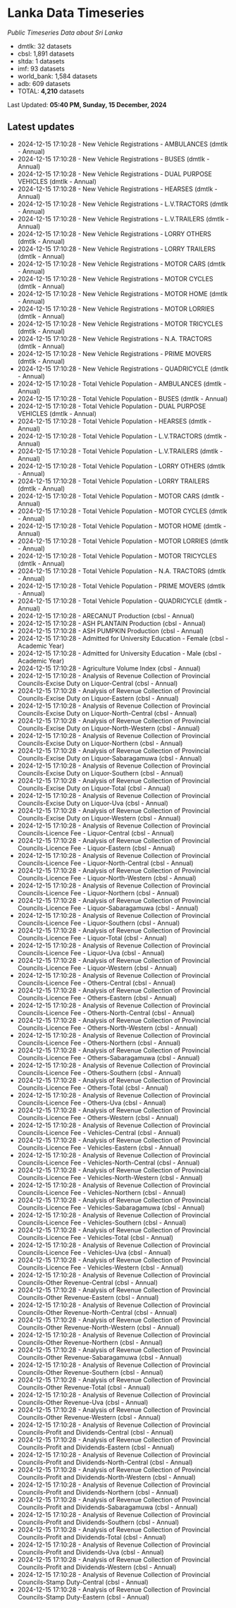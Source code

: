 # Lanka Data Timeseries
*Public Timeseries Data about Sri Lanka*

* dmtlk: 32 datasets
* cbsl: 1,891 datasets
* sltda: 1 datasets
* imf: 93 datasets
* world_bank: 1,584 datasets
* adb: 609 datasets
* TOTAL: **4,210** datasets

Last Updated: **05:40 PM, Sunday, 15 December, 2024**

## Latest updates

* 2024-12-15 17:10:28 - New Vehicle Registrations - AMBULANCES (dmtlk - Annual)
* 2024-12-15 17:10:28 - New Vehicle Registrations - BUSES (dmtlk - Annual)
* 2024-12-15 17:10:28 - New Vehicle Registrations - DUAL PURPOSE VEHICLES (dmtlk - Annual)
* 2024-12-15 17:10:28 - New Vehicle Registrations - HEARSES (dmtlk - Annual)
* 2024-12-15 17:10:28 - New Vehicle Registrations - L.V.TRACTORS (dmtlk - Annual)
* 2024-12-15 17:10:28 - New Vehicle Registrations - L.V.TRAILERS (dmtlk - Annual)
* 2024-12-15 17:10:28 - New Vehicle Registrations - LORRY OTHERS (dmtlk - Annual)
* 2024-12-15 17:10:28 - New Vehicle Registrations - LORRY TRAILERS (dmtlk - Annual)
* 2024-12-15 17:10:28 - New Vehicle Registrations - MOTOR CARS (dmtlk - Annual)
* 2024-12-15 17:10:28 - New Vehicle Registrations - MOTOR CYCLES (dmtlk - Annual)
* 2024-12-15 17:10:28 - New Vehicle Registrations - MOTOR HOME (dmtlk - Annual)
* 2024-12-15 17:10:28 - New Vehicle Registrations - MOTOR LORRIES (dmtlk - Annual)
* 2024-12-15 17:10:28 - New Vehicle Registrations - MOTOR TRICYCLES (dmtlk - Annual)
* 2024-12-15 17:10:28 - New Vehicle Registrations - N.A. TRACTORS (dmtlk - Annual)
* 2024-12-15 17:10:28 - New Vehicle Registrations - PRIME MOVERS (dmtlk - Annual)
* 2024-12-15 17:10:28 - New Vehicle Registrations - QUADRICYCLE (dmtlk - Annual)
* 2024-12-15 17:10:28 - Total Vehicle Population - AMBULANCES (dmtlk - Annual)
* 2024-12-15 17:10:28 - Total Vehicle Population - BUSES (dmtlk - Annual)
* 2024-12-15 17:10:28 - Total Vehicle Population - DUAL PURPOSE VEHICLES (dmtlk - Annual)
* 2024-12-15 17:10:28 - Total Vehicle Population - HEARSES (dmtlk - Annual)
* 2024-12-15 17:10:28 - Total Vehicle Population - L.V.TRACTORS (dmtlk - Annual)
* 2024-12-15 17:10:28 - Total Vehicle Population - L.V.TRAILERS (dmtlk - Annual)
* 2024-12-15 17:10:28 - Total Vehicle Population - LORRY OTHERS (dmtlk - Annual)
* 2024-12-15 17:10:28 - Total Vehicle Population - LORRY TRAILERS (dmtlk - Annual)
* 2024-12-15 17:10:28 - Total Vehicle Population - MOTOR CARS (dmtlk - Annual)
* 2024-12-15 17:10:28 - Total Vehicle Population - MOTOR CYCLES (dmtlk - Annual)
* 2024-12-15 17:10:28 - Total Vehicle Population - MOTOR HOME (dmtlk - Annual)
* 2024-12-15 17:10:28 - Total Vehicle Population - MOTOR LORRIES (dmtlk - Annual)
* 2024-12-15 17:10:28 - Total Vehicle Population - MOTOR TRICYCLES (dmtlk - Annual)
* 2024-12-15 17:10:28 - Total Vehicle Population - N.A. TRACTORS (dmtlk - Annual)
* 2024-12-15 17:10:28 - Total Vehicle Population - PRIME MOVERS (dmtlk - Annual)
* 2024-12-15 17:10:28 - Total Vehicle Population - QUADRICYCLE (dmtlk - Annual)
* 2024-12-15 17:10:28 - ARECANUT Production (cbsl - Annual)
* 2024-12-15 17:10:28 - ASH PLANTAIN Production (cbsl - Annual)
* 2024-12-15 17:10:28 - ASH PUMPKIN Production (cbsl - Annual)
* 2024-12-15 17:10:28 - Admitted for University Education - Female (cbsl - Academic Year)
* 2024-12-15 17:10:28 - Admitted for University Education - Male (cbsl - Academic Year)
* 2024-12-15 17:10:28 - Agriculture Volume Index (cbsl - Annual)
* 2024-12-15 17:10:28 - Analysis of Revenue Collection of Provincial Councils-Excise Duty on Liquor-Central (cbsl - Annual)
* 2024-12-15 17:10:28 - Analysis of Revenue Collection of Provincial Councils-Excise Duty on Liquor-Eastern (cbsl - Annual)
* 2024-12-15 17:10:28 - Analysis of Revenue Collection of Provincial Councils-Excise Duty on Liquor-North-Central (cbsl - Annual)
* 2024-12-15 17:10:28 - Analysis of Revenue Collection of Provincial Councils-Excise Duty on Liquor-North-Western (cbsl - Annual)
* 2024-12-15 17:10:28 - Analysis of Revenue Collection of Provincial Councils-Excise Duty on Liquor-Northern (cbsl - Annual)
* 2024-12-15 17:10:28 - Analysis of Revenue Collection of Provincial Councils-Excise Duty on Liquor-Sabaragamuwa (cbsl - Annual)
* 2024-12-15 17:10:28 - Analysis of Revenue Collection of Provincial Councils-Excise Duty on Liquor-Southern (cbsl - Annual)
* 2024-12-15 17:10:28 - Analysis of Revenue Collection of Provincial Councils-Excise Duty on Liquor-Total (cbsl - Annual)
* 2024-12-15 17:10:28 - Analysis of Revenue Collection of Provincial Councils-Excise Duty on Liquor-Uva (cbsl - Annual)
* 2024-12-15 17:10:28 - Analysis of Revenue Collection of Provincial Councils-Excise Duty on Liquor-Western (cbsl - Annual)
* 2024-12-15 17:10:28 - Analysis of Revenue Collection of Provincial Councils-Licence Fee - Liquor-Central (cbsl - Annual)
* 2024-12-15 17:10:28 - Analysis of Revenue Collection of Provincial Councils-Licence Fee - Liquor-Eastern (cbsl - Annual)
* 2024-12-15 17:10:28 - Analysis of Revenue Collection of Provincial Councils-Licence Fee - Liquor-North-Central (cbsl - Annual)
* 2024-12-15 17:10:28 - Analysis of Revenue Collection of Provincial Councils-Licence Fee - Liquor-North-Western (cbsl - Annual)
* 2024-12-15 17:10:28 - Analysis of Revenue Collection of Provincial Councils-Licence Fee - Liquor-Northern (cbsl - Annual)
* 2024-12-15 17:10:28 - Analysis of Revenue Collection of Provincial Councils-Licence Fee - Liquor-Sabaragamuwa (cbsl - Annual)
* 2024-12-15 17:10:28 - Analysis of Revenue Collection of Provincial Councils-Licence Fee - Liquor-Southern (cbsl - Annual)
* 2024-12-15 17:10:28 - Analysis of Revenue Collection of Provincial Councils-Licence Fee - Liquor-Total (cbsl - Annual)
* 2024-12-15 17:10:28 - Analysis of Revenue Collection of Provincial Councils-Licence Fee - Liquor-Uva (cbsl - Annual)
* 2024-12-15 17:10:28 - Analysis of Revenue Collection of Provincial Councils-Licence Fee - Liquor-Western (cbsl - Annual)
* 2024-12-15 17:10:28 - Analysis of Revenue Collection of Provincial Councils-Licence Fee - Others-Central (cbsl - Annual)
* 2024-12-15 17:10:28 - Analysis of Revenue Collection of Provincial Councils-Licence Fee - Others-Eastern (cbsl - Annual)
* 2024-12-15 17:10:28 - Analysis of Revenue Collection of Provincial Councils-Licence Fee - Others-North-Central (cbsl - Annual)
* 2024-12-15 17:10:28 - Analysis of Revenue Collection of Provincial Councils-Licence Fee - Others-North-Western (cbsl - Annual)
* 2024-12-15 17:10:28 - Analysis of Revenue Collection of Provincial Councils-Licence Fee - Others-Northern (cbsl - Annual)
* 2024-12-15 17:10:28 - Analysis of Revenue Collection of Provincial Councils-Licence Fee - Others-Sabaragamuwa (cbsl - Annual)
* 2024-12-15 17:10:28 - Analysis of Revenue Collection of Provincial Councils-Licence Fee - Others-Southern (cbsl - Annual)
* 2024-12-15 17:10:28 - Analysis of Revenue Collection of Provincial Councils-Licence Fee - Others-Total (cbsl - Annual)
* 2024-12-15 17:10:28 - Analysis of Revenue Collection of Provincial Councils-Licence Fee - Others-Uva (cbsl - Annual)
* 2024-12-15 17:10:28 - Analysis of Revenue Collection of Provincial Councils-Licence Fee - Others-Western (cbsl - Annual)
* 2024-12-15 17:10:28 - Analysis of Revenue Collection of Provincial Councils-Licence Fee - Vehicles-Central (cbsl - Annual)
* 2024-12-15 17:10:28 - Analysis of Revenue Collection of Provincial Councils-Licence Fee - Vehicles-Eastern (cbsl - Annual)
* 2024-12-15 17:10:28 - Analysis of Revenue Collection of Provincial Councils-Licence Fee - Vehicles-North-Central (cbsl - Annual)
* 2024-12-15 17:10:28 - Analysis of Revenue Collection of Provincial Councils-Licence Fee - Vehicles-North-Western (cbsl - Annual)
* 2024-12-15 17:10:28 - Analysis of Revenue Collection of Provincial Councils-Licence Fee - Vehicles-Northern (cbsl - Annual)
* 2024-12-15 17:10:28 - Analysis of Revenue Collection of Provincial Councils-Licence Fee - Vehicles-Sabaragamuwa (cbsl - Annual)
* 2024-12-15 17:10:28 - Analysis of Revenue Collection of Provincial Councils-Licence Fee - Vehicles-Southern (cbsl - Annual)
* 2024-12-15 17:10:28 - Analysis of Revenue Collection of Provincial Councils-Licence Fee - Vehicles-Total (cbsl - Annual)
* 2024-12-15 17:10:28 - Analysis of Revenue Collection of Provincial Councils-Licence Fee - Vehicles-Uva (cbsl - Annual)
* 2024-12-15 17:10:28 - Analysis of Revenue Collection of Provincial Councils-Licence Fee - Vehicles-Western (cbsl - Annual)
* 2024-12-15 17:10:28 - Analysis of Revenue Collection of Provincial Councils-Other Revenue-Central (cbsl - Annual)
* 2024-12-15 17:10:28 - Analysis of Revenue Collection of Provincial Councils-Other Revenue-Eastern (cbsl - Annual)
* 2024-12-15 17:10:28 - Analysis of Revenue Collection of Provincial Councils-Other Revenue-North-Central (cbsl - Annual)
* 2024-12-15 17:10:28 - Analysis of Revenue Collection of Provincial Councils-Other Revenue-North-Western (cbsl - Annual)
* 2024-12-15 17:10:28 - Analysis of Revenue Collection of Provincial Councils-Other Revenue-Northern (cbsl - Annual)
* 2024-12-15 17:10:28 - Analysis of Revenue Collection of Provincial Councils-Other Revenue-Sabaragamuwa (cbsl - Annual)
* 2024-12-15 17:10:28 - Analysis of Revenue Collection of Provincial Councils-Other Revenue-Southern (cbsl - Annual)
* 2024-12-15 17:10:28 - Analysis of Revenue Collection of Provincial Councils-Other Revenue-Total (cbsl - Annual)
* 2024-12-15 17:10:28 - Analysis of Revenue Collection of Provincial Councils-Other Revenue-Uva (cbsl - Annual)
* 2024-12-15 17:10:28 - Analysis of Revenue Collection of Provincial Councils-Other Revenue-Western (cbsl - Annual)
* 2024-12-15 17:10:28 - Analysis of Revenue Collection of Provincial Councils-Profit and Dividends-Central (cbsl - Annual)
* 2024-12-15 17:10:28 - Analysis of Revenue Collection of Provincial Councils-Profit and Dividends-Eastern (cbsl - Annual)
* 2024-12-15 17:10:28 - Analysis of Revenue Collection of Provincial Councils-Profit and Dividends-North-Central (cbsl - Annual)
* 2024-12-15 17:10:28 - Analysis of Revenue Collection of Provincial Councils-Profit and Dividends-North-Western (cbsl - Annual)
* 2024-12-15 17:10:28 - Analysis of Revenue Collection of Provincial Councils-Profit and Dividends-Northern (cbsl - Annual)
* 2024-12-15 17:10:28 - Analysis of Revenue Collection of Provincial Councils-Profit and Dividends-Sabaragamuwa (cbsl - Annual)
* 2024-12-15 17:10:28 - Analysis of Revenue Collection of Provincial Councils-Profit and Dividends-Southern (cbsl - Annual)
* 2024-12-15 17:10:28 - Analysis of Revenue Collection of Provincial Councils-Profit and Dividends-Total (cbsl - Annual)
* 2024-12-15 17:10:28 - Analysis of Revenue Collection of Provincial Councils-Profit and Dividends-Uva (cbsl - Annual)
* 2024-12-15 17:10:28 - Analysis of Revenue Collection of Provincial Councils-Profit and Dividends-Western (cbsl - Annual)
* 2024-12-15 17:10:28 - Analysis of Revenue Collection of Provincial Councils-Stamp Duty-Central (cbsl - Annual)
* 2024-12-15 17:10:28 - Analysis of Revenue Collection of Provincial Councils-Stamp Duty-Eastern (cbsl - Annual)